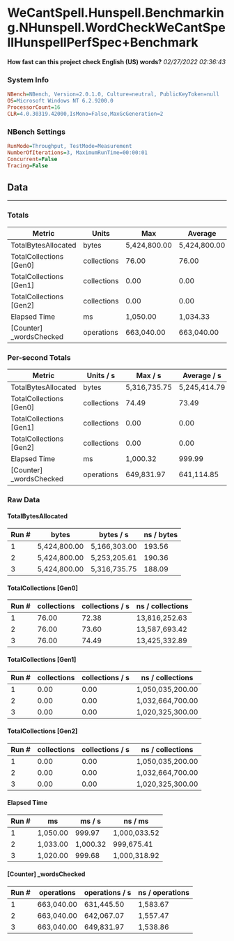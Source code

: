 ﻿# WeCantSpell.Hunspell.Benchmarking.NHunspell.WordCheckWeCantSpellHunspellPerfSpec+Benchmark
__How fast can this project check English (US) words?__
_02/27/2022 02:36:43_
### System Info
```ini
NBench=NBench, Version=2.0.1.0, Culture=neutral, PublicKeyToken=null
OS=Microsoft Windows NT 6.2.9200.0
ProcessorCount=16
CLR=4.0.30319.42000,IsMono=False,MaxGcGeneration=2
```

### NBench Settings
```ini
RunMode=Throughput, TestMode=Measurement
NumberOfIterations=3, MaximumRunTime=00:00:01
Concurrent=False
Tracing=False
```

## Data
-------------------

### Totals
|          Metric |           Units |             Max |         Average |             Min |          StdDev |
|---------------- |---------------- |---------------- |---------------- |---------------- |---------------- |
|TotalBytesAllocated |           bytes |    5,424,800.00 |    5,424,800.00 |    5,424,800.00 |            0.00 |
|TotalCollections [Gen0] |     collections |           76.00 |           76.00 |           76.00 |            0.00 |
|TotalCollections [Gen1] |     collections |            0.00 |            0.00 |            0.00 |            0.00 |
|TotalCollections [Gen2] |     collections |            0.00 |            0.00 |            0.00 |            0.00 |
|    Elapsed Time |              ms |        1,050.00 |        1,034.33 |        1,020.00 |           15.04 |
|[Counter] _wordsChecked |      operations |      663,040.00 |      663,040.00 |      663,040.00 |            0.00 |

### Per-second Totals
|          Metric |       Units / s |         Max / s |     Average / s |         Min / s |      StdDev / s |
|---------------- |---------------- |---------------- |---------------- |---------------- |---------------- |
|TotalBytesAllocated |           bytes |    5,316,735.75 |    5,245,414.79 |    5,166,303.00 |       75,518.38 |
|TotalCollections [Gen0] |     collections |           74.49 |           73.49 |           72.38 |            1.06 |
|TotalCollections [Gen1] |     collections |            0.00 |            0.00 |            0.00 |            0.00 |
|TotalCollections [Gen2] |     collections |            0.00 |            0.00 |            0.00 |            0.00 |
|    Elapsed Time |              ms |        1,000.32 |          999.99 |          999.68 |            0.32 |
|[Counter] _wordsChecked |      operations |      649,831.97 |      641,114.85 |      631,445.50 |        9,230.15 |

### Raw Data
#### TotalBytesAllocated
|           Run # |           bytes |       bytes / s |      ns / bytes |
|---------------- |---------------- |---------------- |---------------- |
|               1 |    5,424,800.00 |    5,166,303.00 |          193.56 |
|               2 |    5,424,800.00 |    5,253,205.61 |          190.36 |
|               3 |    5,424,800.00 |    5,316,735.75 |          188.09 |

#### TotalCollections [Gen0]
|           Run # |     collections | collections / s |ns / collections |
|---------------- |---------------- |---------------- |---------------- |
|               1 |           76.00 |           72.38 |   13,816,252.63 |
|               2 |           76.00 |           73.60 |   13,587,693.42 |
|               3 |           76.00 |           74.49 |   13,425,332.89 |

#### TotalCollections [Gen1]
|           Run # |     collections | collections / s |ns / collections |
|---------------- |---------------- |---------------- |---------------- |
|               1 |            0.00 |            0.00 |1,050,035,200.00 |
|               2 |            0.00 |            0.00 |1,032,664,700.00 |
|               3 |            0.00 |            0.00 |1,020,325,300.00 |

#### TotalCollections [Gen2]
|           Run # |     collections | collections / s |ns / collections |
|---------------- |---------------- |---------------- |---------------- |
|               1 |            0.00 |            0.00 |1,050,035,200.00 |
|               2 |            0.00 |            0.00 |1,032,664,700.00 |
|               3 |            0.00 |            0.00 |1,020,325,300.00 |

#### Elapsed Time
|           Run # |              ms |          ms / s |         ns / ms |
|---------------- |---------------- |---------------- |---------------- |
|               1 |        1,050.00 |          999.97 |    1,000,033.52 |
|               2 |        1,033.00 |        1,000.32 |      999,675.41 |
|               3 |        1,020.00 |          999.68 |    1,000,318.92 |

#### [Counter] _wordsChecked
|           Run # |      operations |  operations / s | ns / operations |
|---------------- |---------------- |---------------- |---------------- |
|               1 |      663,040.00 |      631,445.50 |        1,583.67 |
|               2 |      663,040.00 |      642,067.07 |        1,557.47 |
|               3 |      663,040.00 |      649,831.97 |        1,538.86 |


